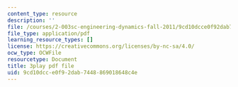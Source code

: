 ```yaml
---
content_type: resource
description: ''
file: /courses/2-003sc-engineering-dynamics-fall-2011/9cd10dcce0f92dab7448869018648c4e_zhk9xLjrmi4.pdf
file_type: application/pdf
learning_resource_types: []
license: https://creativecommons.org/licenses/by-nc-sa/4.0/
ocw_type: OCWFile
resourcetype: Document
title: 3play pdf file
uid: 9cd10dcc-e0f9-2dab-7448-869018648c4e
---
```


